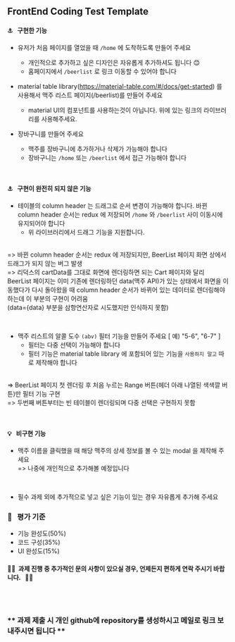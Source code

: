 ## FrontEnd Coding Test Template

#### ⚓ &nbsp; 구현한 기능

* 유저가 처음 페이지를 열었을 때 ``/home`` 에 도착하도록 만들어 주세요
  - 개인적으로 추가하고 싶은 디자인은 자유롭게 추가하셔도 됩니다 😊
  - 홈페이지에서 ``/beerlist`` 로 링크 이동할 수 있어야 합니다

* material table library(https://material-table.com/#/docs/get-started) 를 사용해서 맥주 리스트 페이지(/beerlist)를 만들어 주세요
  - material UI의 컴포넌트를 사용하는것이 아닙니다. 위에 있는 링크의 라이브러리를 사용해주세요.

* 장바구니를 만들어 주세요 
  - 맥주를 장바구니에 추가하거나 삭제가 가능해야 합니다
  - 장바구니는 ``/home`` 또는 ``/beerlist`` 에서 접근 가능해야 합니다

<br/>

#### ⚓ &nbsp; 구현이 완전히 되지 않은 기능

* 테이블의 column header 는 드래그로 순서 변경이 가능해야 합니다. 바뀐 column header 순서는 redux 에 저장되어 ``/home`` 와 ``/beerlist`` 사이 이동시에 유지되어야 합니다
  - 위 라이브러리에서 드래그 기능을 지원합니다.<br/>
  <br/>
 => 바뀐 column header 순서는 redux 에 저장되지만, BeerList 페이지 화면 상에서 드래그가 되지 않는 버그 발생<br/>
 => 리덕스의 cartData를 그대로 화면에 렌더링하면 되는 Cart 페이지와 달리 <br/>BeerList 페이지는 이미 기존에 렌더링하던 data(맥주 API)가 있는 상태에서 화면을 이동했다가 다시 돌아왔을 때 column header 순서가 바뀌어 있는 데이터로 렌더링해야 하는데 이 부분의 구현이 어려움 <br/>(data={data} 부분을 삼항연산자로 시도했지만 인식하지 못함)
 
 <br/>
 
* 맥주 리스트의 알콜 도수 ``(abv)`` 필터 기능을 만들어 주세요 [ 예) "5-6", "6-7" ]
  - 필터는 다중 선택이 가능해야 합니다
  - 필터 기능은 material table library 에 포함되어 있는 기능을 ``사용하지 말고`` 따로 제작해야 합니다<br/>
  <br/>
 => BeerList 페이지 첫 렌더링 후 처음 누르는 Range 버튼(헤더 아래 나열된 색색깔 버튼)만 필터 기능 구현<br/>
 => 두번째 버튼부터는 빈 테이블이 렌더링되며 다중 선택은 구현하지 못함<br/>
 
 <br/>
 
#### 💡 &nbsp; 비구현 기능

* 맥주 이름을 클릭했을 때 해당 맥주의 상세 정보를 볼 수 있는 modal 을 제작해 주세요<br/>
=> 나중에 개인적으로 추가해볼 예정입니다
<br/>

 
* 필수 과제 외에 추가적으로 넣고 싶은 기능이 있는 경우 자유롭게 추가해 주세요 
  
### 📝 &nbsp; 평가 기준
* 기능 완성도(50%)
* 코드 구성(35%)
* UI 완성도(15%)

#### 🎈🤖&nbsp; 과제 진행 중 추가적인 문의 사항이 있으실 경우, 언제든지 편하게 연락 주시기 바랍니다. &nbsp; 💌🎉
<br /><br />
### ** 과제 제출 시 개인 github에 repository를 생성하시고 메일로 링크 보내주시면 됩니다 **
